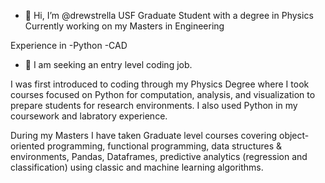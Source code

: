- 👋 Hi, I’m @drewstrella
USF Graduate Student with a degree in Physics
Currently working on my Masters in Engineering

Experience in
-Python
-CAD

- 🌱 I am seeking an entry level coding job.

I was first introduced to coding through my Physics Degree where I took courses focused on Python for computation, 
analysis, and visualization to prepare students for research environments. I also used Python in my coursework and labratory experience.

During my Masters I have taken Graduate level courses covering object-oriented programming, functional 
programming, data structures & environments, Pandas, Dataframes, predictive analytics (regression and classification) using classic and 
machine learning algorithms.
